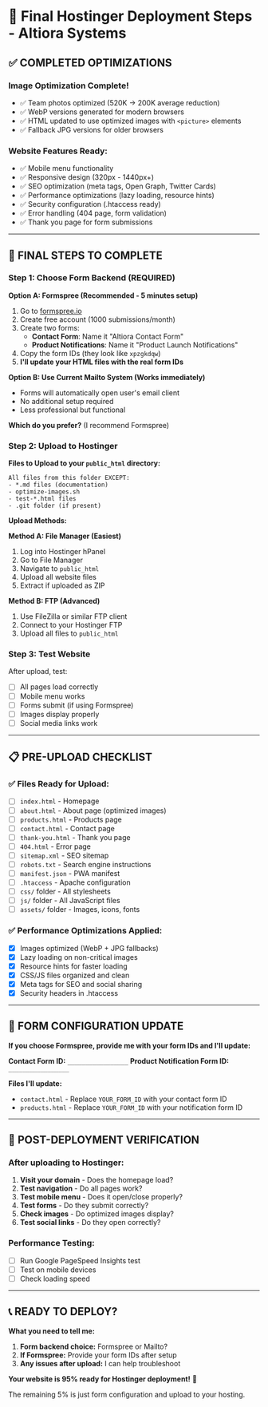 # 🚀 Final Hostinger Deployment Steps - Altiora Systems

## ✅ COMPLETED OPTIMIZATIONS

### **Image Optimization Complete!**
- ✅ Team photos optimized (520K → 200K average reduction)
- ✅ WebP versions generated for modern browsers
- ✅ HTML updated to use optimized images with `<picture>` elements
- ✅ Fallback JPG versions for older browsers

### **Website Features Ready:**
- ✅ Mobile menu functionality
- ✅ Responsive design (320px - 1440px+)
- ✅ SEO optimization (meta tags, Open Graph, Twitter Cards)
- ✅ Performance optimizations (lazy loading, resource hints)
- ✅ Security configuration (.htaccess ready)
- ✅ Error handling (404 page, form validation)
- ✅ Thank you page for form submissions

---

## 🎯 FINAL STEPS TO COMPLETE

### **Step 1: Choose Form Backend (REQUIRED)**

**Option A: Formspree (Recommended - 5 minutes setup)**
1. Go to [formspree.io](https://formspree.io)
2. Create free account (1000 submissions/month)
3. Create two forms:
   - **Contact Form**: Name it "Altiora Contact Form"
   - **Product Notifications**: Name it "Product Launch Notifications"
4. Copy the form IDs (they look like `xpzgkdqw`)
5. **I'll update your HTML files with the real form IDs**

**Option B: Use Current Mailto System (Works immediately)**
- Forms will automatically open user's email client
- No additional setup required
- Less professional but functional

**Which do you prefer?** (I recommend Formspree)

### **Step 2: Upload to Hostinger**

**Files to Upload to your `public_html` directory:**
```
All files from this folder EXCEPT:
- *.md files (documentation)
- optimize-images.sh
- test-*.html files
- .git folder (if present)
```

**Upload Methods:**

**Method A: File Manager (Easiest)**
1. Log into Hostinger hPanel
2. Go to File Manager
3. Navigate to `public_html`
4. Upload all website files
5. Extract if uploaded as ZIP

**Method B: FTP (Advanced)**
1. Use FileZilla or similar FTP client
2. Connect to your Hostinger FTP
3. Upload all files to `public_html`

### **Step 3: Test Website**
After upload, test:
- [ ] All pages load correctly
- [ ] Mobile menu works
- [ ] Forms submit (if using Formspree)
- [ ] Images display properly
- [ ] Social media links work

---

## 📋 PRE-UPLOAD CHECKLIST

### **✅ Files Ready for Upload:**
- [ ] `index.html` - Homepage
- [ ] `about.html` - About page (optimized images)
- [ ] `products.html` - Products page  
- [ ] `contact.html` - Contact page
- [ ] `thank-you.html` - Thank you page
- [ ] `404.html` - Error page
- [ ] `sitemap.xml` - SEO sitemap
- [ ] `robots.txt` - Search engine instructions
- [ ] `manifest.json` - PWA manifest
- [ ] `.htaccess` - Apache configuration
- [ ] `css/` folder - All stylesheets
- [ ] `js/` folder - All JavaScript files
- [ ] `assets/` folder - Images, icons, fonts

### **✅ Performance Optimizations Applied:**
- [x] Images optimized (WebP + JPG fallbacks)
- [x] Lazy loading on non-critical images
- [x] Resource hints for faster loading
- [x] CSS/JS files organized and clean
- [x] Meta tags for SEO and social sharing
- [x] Security headers in .htaccess

---

## 🔧 FORM CONFIGURATION UPDATE

**If you choose Formspree, provide me with your form IDs and I'll update:**

**Contact Form ID:** `_________________`
**Product Notification Form ID:** `_________________`

**Files I'll update:**
- `contact.html` - Replace `YOUR_FORM_ID` with your contact form ID
- `products.html` - Replace `YOUR_FORM_ID` with your notification form ID

---

## 🎉 POST-DEPLOYMENT VERIFICATION

### **After uploading to Hostinger:**
1. **Visit your domain** - Does the homepage load?
2. **Test navigation** - Do all pages work?
3. **Test mobile menu** - Does it open/close properly?
4. **Test forms** - Do they submit correctly?
5. **Check images** - Do optimized images display?
6. **Test social links** - Do they open correctly?

### **Performance Testing:**
- [ ] Run Google PageSpeed Insights test
- [ ] Test on mobile devices
- [ ] Check loading speed

---

## 📞 READY TO DEPLOY?

**What you need to tell me:**
1. **Form backend choice:** Formspree or Mailto?
2. **If Formspree:** Provide your form IDs after setup
3. **Any issues after upload:** I can help troubleshoot

**Your website is 95% ready for Hostinger deployment!** 🚀

The remaining 5% is just form configuration and upload to your hosting.
